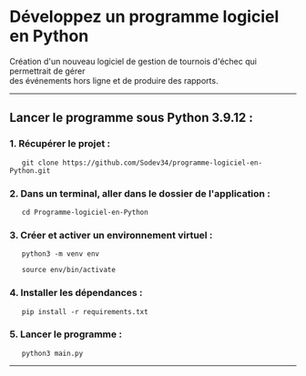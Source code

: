 # Développez un programme logiciel en Python

Création d'un nouveau logiciel de gestion de tournois 
d'échec qui permettrait de gérer <br/>
des événements hors ligne et de produire des rapports.

____
## Lancer le programme sous Python 3.9.12 :

### 1. Récupérer le projet :

       git clone https://github.com/Sodev34/programme-logiciel-en-Python.git

### 2. Dans un terminal, aller dans le dossier de l'application :

       cd Programme-logiciel-en-Python
       
### 3. Créer et activer un environnement virtuel :

       python3 -m venv env

       source env/bin/activate

### 4. Installer les dépendances :

       pip install -r requirements.txt

### 5. Lancer le programme :

       python3 main.py


____
 
